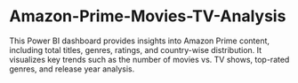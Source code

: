 # Amazon-Prime-Movies-TV-Analysis
This Power BI dashboard provides insights into Amazon Prime content, including total titles, genres, ratings, and country-wise distribution. It visualizes key trends such as the number of movies vs. TV shows, top-rated genres, and release year analysis.
